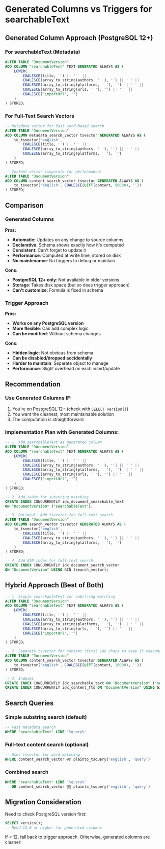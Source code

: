 # Generated Columns vs Triggers for searchableText

## Generated Column Approach (PostgreSQL 12+)

### For searchableText (Metadata)
```sql
ALTER TABLE "DocumentVersion" 
ADD COLUMN "searchableText" TEXT GENERATED ALWAYS AS (
    LOWER(
        COALESCE(title, '') || ' ' || 
        COALESCE(array_to_string(authors, ' '), '') || ' ' || 
        COALESCE(array_to_string(platforms, ' '), '') || ' ' ||
        COALESCE(array_to_string(urls, ' '), '') || ' ' ||
        COALESCE("importUrl", '')
    )
) STORED;
```

### For Full-Text Search Vectors
```sql
-- Metadata vector for fast word-based search
ALTER TABLE "DocumentVersion" 
ADD COLUMN metadata_search_vector tsvector GENERATED ALWAYS AS (
    to_tsvector('english', 
        COALESCE(title, '') || ' ' || 
        COALESCE(array_to_string(authors, ' '), '') || ' ' || 
        COALESCE(array_to_string(platforms, ' '), '')
    )
) STORED;

-- Content vector (separate for performance)
ALTER TABLE "DocumentVersion" 
ADD COLUMN content_search_vector tsvector GENERATED ALWAYS AS (
    to_tsvector('english', COALESCE(LEFT(content, 50000), ''))
) STORED;
```

## Comparison

### Generated Columns
**Pros:**
- **Automatic**: Updates on any change to source columns
- **Declarative**: Schema shows exactly how it's computed
- **Consistent**: Can't forget to update it
- **Performance**: Computed at write time, stored on disk
- **No maintenance**: No triggers to debug or maintain

**Cons:**
- **PostgreSQL 12+ only**: Not available in older versions
- **Storage**: Takes disk space (but so does trigger approach)
- **Can't customize**: Formula is fixed in schema

### Trigger Approach
**Pros:**
- **Works on any PostgreSQL version**
- **More flexible**: Can add complex logic
- **Can be modified**: Without schema changes

**Cons:**
- **Hidden logic**: Not obvious from schema
- **Can be disabled/dropped accidentally**
- **Harder to maintain**: Separate object to manage
- **Performance**: Slight overhead on each insert/update

## Recommendation

### Use Generated Columns IF:
1. You're on PostgreSQL 12+ (check with `SELECT version()`)
2. You want the cleanest, most maintainable solution
3. The computation is straightforward

### Implementation Plan with Generated Columns:

```sql
-- 1. Add searchableText as generated column
ALTER TABLE "DocumentVersion" 
ADD COLUMN "searchableText" TEXT GENERATED ALWAYS AS (
    LOWER(
        COALESCE(title, '') || ' ' || 
        COALESCE(array_to_string(authors, ' '), '') || ' ' || 
        COALESCE(array_to_string(platforms, ' '), '') || ' ' ||
        COALESCE(array_to_string(urls, ' '), '') || ' ' ||
        COALESCE("importUrl", '')
    )
) STORED;

-- 2. Add index for substring matching
CREATE INDEX CONCURRENTLY idx_document_searchable_text 
ON "DocumentVersion" ("searchableText");

-- 3. Optional: Add tsvector for full-text search
ALTER TABLE "DocumentVersion" 
ADD COLUMN search_vector tsvector GENERATED ALWAYS AS (
    to_tsvector('english', 
        COALESCE(title, '') || ' ' || 
        COALESCE(array_to_string(authors, ' '), '') || ' ' || 
        COALESCE(array_to_string(platforms, ' '), '')
    )
) STORED;

-- 4. Add GIN index for full-text search
CREATE INDEX CONCURRENTLY idx_document_search_vector 
ON "DocumentVersion" USING GIN (search_vector);
```

## Hybrid Approach (Best of Both)

```sql
-- 1. Simple searchableText for substring matching
ALTER TABLE "DocumentVersion" 
ADD COLUMN "searchableText" TEXT GENERATED ALWAYS AS (
    LOWER(
        COALESCE(title, '') || ' ' || 
        COALESCE(array_to_string(authors, ' '), '') || ' ' || 
        COALESCE(array_to_string(platforms, ' '), '') || ' ' ||
        COALESCE(array_to_string(urls, ' '), '') || ' ' ||
        COALESCE("importUrl", '')
    )
) STORED;

-- 2. Separate tsvector for content (first 10k chars to keep it reasonable)
ALTER TABLE "DocumentVersion" 
ADD COLUMN content_search_vector tsvector GENERATED ALWAYS AS (
    to_tsvector('english', COALESCE(LEFT(content, 10000), ''))
) STORED;

-- 3. Indexes
CREATE INDEX CONCURRENTLY idx_searchable_text ON "DocumentVersion" ("searchableText");
CREATE INDEX CONCURRENTLY idx_content_fts ON "DocumentVersion" USING GIN (content_search_vector);
```

## Search Queries

### Simple substring search (default)
```sql
-- Fast metadata search
WHERE "searchableText" LIKE '%query%'
```

### Full-text content search (optional)
```sql
-- Uses tsvector for word matching
WHERE content_search_vector @@ plainto_tsquery('english', 'query')
```

### Combined search
```sql
WHERE "searchableText" LIKE '%query%' 
   OR content_search_vector @@ plainto_tsquery('english', 'query')
```

## Migration Consideration

Need to check PostgreSQL version first:
```sql
SELECT version();
-- Need 12.0 or higher for generated columns
```

If < 12, fall back to trigger approach. Otherwise, generated columns are cleaner!